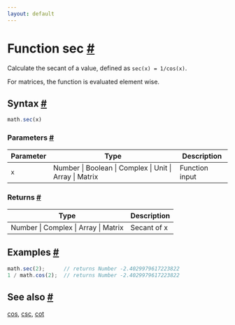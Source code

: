 ```yaml
---
layout: default
---
```


<h1 id="function-sec">Function sec <a href="#function-sec" title="Permalink">#</a></h1>

Calculate the secant of a value, defined as `sec(x) = 1/cos(x)`.

For matrices, the function is evaluated element wise.


<h2 id="syntax">Syntax <a href="#syntax" title="Permalink">#</a></h2>

```js
math.sec(x)
```

<h3 id="parameters">Parameters <a href="#parameters" title="Permalink">#</a></h3>

Parameter | Type | Description
--------- | ---- | -----------
`x` | Number &#124; Boolean &#124; Complex &#124; Unit &#124; Array &#124; Matrix | Function input

<h3 id="returns">Returns <a href="#returns" title="Permalink">#</a></h3>

Type | Description
---- | -----------
Number &#124; Complex &#124; Array &#124; Matrix | Secant of x


<h2 id="examples">Examples <a href="#examples" title="Permalink">#</a></h2>

```js
math.sec(2);      // returns Number -2.4029979617223822
1 / math.cos(2);  // returns Number -2.4029979617223822
```


<h2 id="see-also">See also <a href="#see-also" title="Permalink">#</a></h2>

[cos](cos.html),
[csc](csc.html),
[cot](cot.html)


<!-- Note: This file is automatically generated from source code comments. Changes made in this file will be overridden. -->

